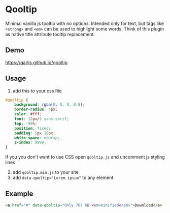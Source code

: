 # Qooltip

Minimal vanilla js tooltip with no options. Intended only for text, but tags like ```<strong>``` and ```<em>``` can be used to highlight some words. Think of this plugin as native title attribute tooltip replacement.

## Demo
https://qarlis.github.io/qooltip

## Usage
1) add this to your css file

```css
#qooltip {
    background: rgba(0, 0, 0, 0.8);
    border-radius: 4px;
    color: #fff;
    font: 12px/1 sans-serif;
    top: -99%;
    position: fixed;
    padding: 5px 10px;
    white-space: nowrap;
    z-index: 9999;
}
```

If you you don't want to use CSS open ```qooltip.js``` and uncomment js styling lines

2) add ```qooltip.min.js``` to your site <br>
3) add ```data-qooltip="Lorem ipsum"``` to any element

## Example

```html
<a href="#" data-qooltip="Only 767 KB <em>minified</em>">Download</a>
```
